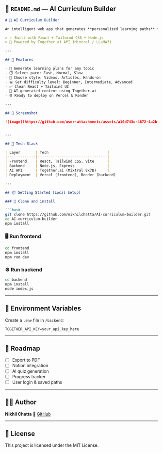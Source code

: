 

## 📘 `README.md` — AI Curriculum Builder

````markdown
# 🧠 AI Curriculum Builder

An intelligent web app that generates **personalized learning paths** for any topic using AI. Users can choose their learning pace, preferred styles (videos, articles, hands-on), and depth, and receive a full day-wise curriculum instantly.

> ✨ Built with React + Tailwind CSS + Node.js  
> 🧠 Powered by Together.ai API (Mixtral / LLaMA3)

---

## 🚀 Features

- 🎯 Generate learning plans for any topic
- ⏱️ Select pace: Fast, Normal, Slow
- 🧩 Choose style: Videos, Articles, Hands-on
- 📊 Set difficulty level: Beginner, Intermediate, Advanced
- ✅ Clean React + Tailwind UI
- 🔁 AI-generated content using Together.ai
- 🌐 Ready to deploy on Vercel & Render

---

## 📸 Screenshot

![image](https://github.com/user-attachments/assets/a10d743c-4672-4a2b-a870-5b5cfd8efbd0)


---

## 🧪 Tech Stack

| Layer       | Tech                           |
|-------------|--------------------------------|
| Frontend    | React, Tailwind CSS, Vite      |
| Backend     | Node.js, Express               |
| AI API      | Together.ai (Mixtral 8x7B)     |
| Deployment  | Vercel (frontend), Render (backend)

---

## 📦 Getting Started (Local Setup)

### 🔧 Clone and install

```bash
git clone https://github.com/nikhilchatta/AI-curriculum-builder.git
cd AI-curriculum-builder
npm install
````

### 🖥️ Run frontend

```bash
cd frontend
npm install
npm run dev
```

### ⚙️ Run backend

```bash
cd backend
npm install
node index.js
```

---

## 🔐 Environment Variables

Create a `.env` file in `/backend`:

```env
TOGETHER_API_KEY=your_api_key_here
```

---

## 📌 Roadmap

* [ ] Export to PDF
* [ ] Notion integration
* [ ] AI quiz generation
* [ ] Progress tracker
* [ ] User login & saved paths

---

## 🧑‍💻 Author

**Nikhil Chatta**
🔗 [GitHub](https://github.com/nikhilchatta)

---

## 📄 License

This project is licensed under the MIT License.

```


